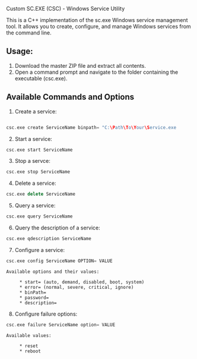 Custom SC.EXE (CSC) - Windows Service Utility

This is a C++ implementation of the sc.exe Windows service management tool. It allows you to create, configure, and manage Windows services from the command line.


## Usage:

1. Download the master ZIP file and extract all contents.
2. Open a command prompt and navigate to the folder containing the executable (csc.exe).


## Available Commands and Options

1. Create a service:

```C++

csc.exe create ServiceName binpath= "C:\Path\To\Your\Service.exe
```

2. Start a service:

```C++
csc.exe start ServiceName
```
3. Stop a servce:

```C++
csc.exe stop ServiceName
```
4. Delete a service:

```C++
csc.exe delete ServiceName
```

5. Query a service:

```C++
csc.exe query ServiceName
```
6. Query the description of a service:

```C++
csc.exe qdescription ServiceName
```

7. Configure a service:

```C++
csc.exe config ServiceName OPTION= VALUE
``` 
    Available options and their values:

         * start= (auto, demand, disabled, boot, system)
         * error= (normal, severe, critical, ignore)
         * binPath=
         * password= 
         * description= 

8. Configure failure options:

```C++
csc.exe failure ServiceName option= VALUE
``` 
    Available values:

         * reset
         * reboot 
